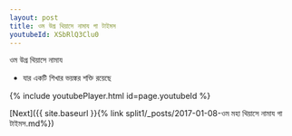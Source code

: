 ```yaml
---
layout: post
title: ওম উগ্র থিয়াসে নামায গা টাইমস
youtubeId: XSbRlQ3Clu0
---
```

 
 
 ওম উগ্র থিয়াসে নামায  
 
 -  যার একটি শিখার ভয়ঙ্কর শক্তি রয়েছে 
 
  
 
  
 
 
 
 
 
 


{% include youtubePlayer.html id=page.youtubeId %}
 
[Next]({{ site.baseurl }}{% link  split1/_posts/2017-01-08-ওম মহা থিয়াসে নামায গা টাইমস.md%})
 
